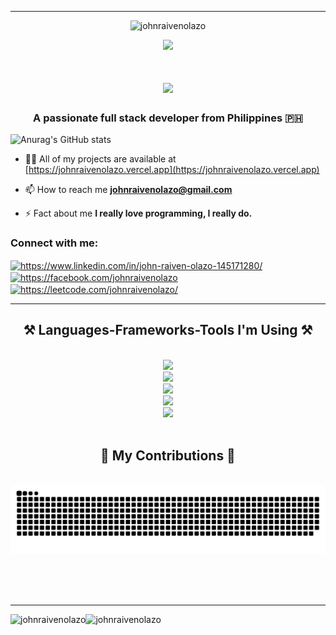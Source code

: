 <hr />
<p align="center"> <img src="https://komarev.com/ghpvc/?username=johnraivenolazo&label=Profile%20views&color=0e75b6&style=flat" alt="johnraivenolazo" /> </p>

<p align="center">
  <img src="https://user-images.githubusercontent.com/74038190/225813708-98b745f2-7d22-48cf-9150-083f1b00d6c9.gif" width="500">
</p>

<h1 align="center">
    <img src="https://readme-typing-svg.herokuapp.com/?font=Righteous&size=35&center=true&vCenter=true&width=500&height=70&duration=8000&lines=I'm+John+Raiven+Olazo!+;+Welcome+to+my+github+profile!;" />
</h1>

<h3 align="center">A passionate full stack developer from Philippines 🇵🇭</h3>

![Anurag's GitHub stats](https://github-readme-stats.vercel.app/api?username=johnraivenolazo&show_icons=true&theme=radical)


- 👨‍💻 All of my projects are available at [https://johnraivenolazo.vercel.app](https://johnraivenolazo.vercel.app)

- 📫 How to reach me **johnraivenolazo@gmail.com**

- ⚡ Fact about me **I really love programming, I really do.**

<h3 align="left">Connect with me:</h3>
<p align="left">
<a href="https://www.linkedin.com/in/john-raiven-olazo-145171280/" target="blank"><img align="center" src="https://raw.githubusercontent.com/rahuldkjain/github-profile-readme-generator/master/src/images/icons/Social/linked-in-alt.svg" alt="https://www.linkedin.com/in/john-raiven-olazo-145171280/" height="30" width="40" /></a>
<a href="https://facebook.com/johnraivenolazo" target="blank"><img align="center" src="https://raw.githubusercontent.com/rahuldkjain/github-profile-readme-generator/master/src/images/icons/Social/facebook.svg" alt="https://facebook.com/johnraivenolazo" height="30" width="40" /></a>
<a href="https://leetcode.com/johnraivenolazo/" target="blank"><img align="center" src="https://raw.githubusercontent.com/rahuldkjain/github-profile-readme-generator/master/src/images/icons/Social/leet-code.svg" alt="https://leetcode.com/johnraivenolazo/" height="30" width="40" /></a>
</p>

 <hr/>
 
<h2 align="center">⚒️ Languages-Frameworks-Tools I'm Using ⚒️</h2>
<br/>
<div align="center">
    <!-- Programming Languages -->
    <img src="https://skillicons.dev/icons?i=javascript,typescript,php,java,python,lua,c,cpp" /><br>
    <!-- Frameworks -->
    <img src="https://skillicons.dev/icons?i=html,css,react,angular,vuejs,bootstrap,tailwind,sass,nodejs,express,firebase,mongodb,nextjs,mysql,spring" /><br>
    <!-- Platforms/Cloud -->
    <img src="https://skillicons.dev/icons?i=aws,azure" /><br>
    <!-- Tools/Utilities -->
    <img src="https://skillicons.dev/icons?i=vscode,eclipse,git,github,figma,docker,kubernetes,selenium" /><br>
    <!-- Databases -->
    <img src="https://skillicons.dev/icons?i=mongodb,mysql,postgresql" /><br>
</div>

<br/>
<div align="center">
  <h2>🐍 My Contributions 🐍</h2>
  <br>
  <img alt="snake eating my contributions" src="https://raw.githubusercontent.com/salesp07/salesp07/output/github-contribution-grid-snake.svg" />
  
  <br/><br/><br/>
</div>
<hr/>



<p><img align="left" src="https://github-readme-stats.vercel.app/api/top-langs?username=johnraivenolazo&show_icons=true&locale=en&layout=compact" alt="johnraivenolazo" /></p>

<p><img align="left" src="https://github-readme-streak-stats.herokuapp.com/?user=johnraivenolazo&" alt="johnraivenolazo" /></p>
